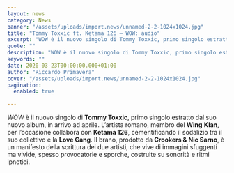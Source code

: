 ```yaml
---
layout: news
category: News
banner: "/assets/uploads/import.news/unnamed-2-2-1024x1024.jpg"
title: "Tommy Toxxic ft. Ketama 126 – WOW: audio"
excerpt: "WOW è il nuovo singolo di Tommy Toxxic, primo singolo estratto dal suo nuovo album, in arrivo ad aprile. L’artista romano, membro del Wing Klan, per l’occasione collabora con Ketama 126, cementificando il sodalizio tra il suo collettivo e la Love Gang. Il brano, prodotto da Crookers & Nic Sarno, è un manifesto della scrittura [&hellip"
quote: ""
description: "WOW è il nuovo singolo di Tommy Toxxic, primo singolo estratto dal suo nuovo album, in arrivo ad aprile. L’artista romano, membro del Wing Klan, per l’occasione collabora con Ketama 126, cementificando il sodalizio tra il suo collettivo e la Love Gang. Il brano, prodotto da Crookers & Nic Sarno, è un manifesto della scrittura [&hellip"
keywords: ""
date: 2020-03-23T00:00:00.000+01:00
author: "Riccardo Primavera"
cover: "/assets/uploads/import.news/unnamed-2-2-1024x1024.jpg"
pagination:
  enabled: true

---
```


_WOW_ è il nuovo singolo di **Tommy Toxxic**, primo singolo estratto dal suo nuovo album, in arrivo ad aprile. L’artista romano, membro del **Wing** **Klan**, per l’occasione collabora con **Ketama 126**, cementificando il sodalizio tra il suo collettivo e la **Love Gang**. Il brano, prodotto da **Crookers & Nic Sarno**, è un manifesto della scrittura dei due artisti, che vive di immagini sfuggenti ma vivide, spesso provocatorie e sporche, costruite su sonorità e ritmi ipnotici.